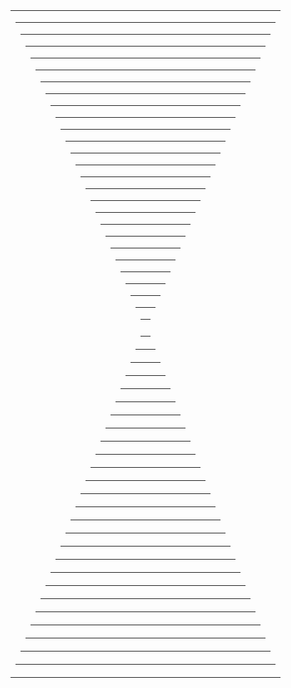 
<table><tr><td>
    <table><tr><td>
        <table><tr><td>
            <table><tr><td>
                <table><tr><td>
                    <table><tr><td>
                        <table><tr><td>
                            <table><tr><td>
                                <table><tr><td>
                                    <table><tr><td>
                                        <table><tr><td>
                                            <table><tr><td>
                                                <table><tr><td>
                                                    <table><tr><td>
                                                        <table><tr><td>
                                                            <table><tr><td>
                                                                <table><tr><td>
                                                                    <table><tr><td>
                                                                        <table><tr><td>
                                                                            <table><tr><td>
                                                                                <table><tr><td>
                                                                                    <table><tr><td>
                                                                                        <table><tr><td>
                                                                                            <table><tr><td>
                                                                                                <table><tr><td>
                                                                                                    <table><tr><td>
                                                                                                        <table><tr><td>
                                                                                                            <br>
                                                                                                        </td></tr></table>
                                                                                                    </td></tr></table>
                                                                                                </td></tr></table>
                                                                                            </td></tr></table>
                                                                                        </td></tr></table>
                                                                                    </td></tr></table>
                                                                                </td></tr></table>
                                                                            </td></tr></table>
                                                                        </td></tr></table>
                                                                    </td></tr></table>
                                                                </td></tr></table>
                                                            </td></tr></table>
                                                        </td></tr></table>
                                                    </td></tr></table>
                                                </td></tr></table>
                                            </td></tr></table>
                                        </td></tr></table>
                                    </td></tr></table>
                                </td></tr></table>
                            </td></tr></table>
                        </td></tr></table>
                    </td></tr></table>
                </td></tr></table>
            </td></tr></table>
        </td></tr></table>
    </td></tr></table>
</td></tr></table>
